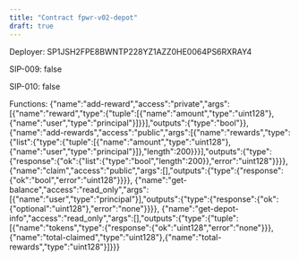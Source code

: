 ```yaml
---
title: "Contract fpwr-v02-depot"
draft: true
---
```

Deployer: SP1JSH2FPE8BWNTP228YZ1AZZ0HE0064PS6RXRAY4

SIP-009: false

SIP-010: false

Functions:
{"name":"add-reward","access":"private","args":[{"name":"reward","type":{"tuple":[{"name":"amount","type":"uint128"},{"name":"user","type":"principal"}]}}],"outputs":{"type":"bool"}}, {"name":"add-rewards","access":"public","args":[{"name":"rewards","type":{"list":{"type":{"tuple":[{"name":"amount","type":"uint128"},{"name":"user","type":"principal"}]},"length":200}}}],"outputs":{"type":{"response":{"ok":{"list":{"type":"bool","length":200}},"error":"uint128"}}}}, {"name":"claim","access":"public","args":[],"outputs":{"type":{"response":{"ok":"bool","error":"uint128"}}}}, {"name":"get-balance","access":"read_only","args":[{"name":"user","type":"principal"}],"outputs":{"type":{"response":{"ok":{"optional":"uint128"},"error":"none"}}}}, {"name":"get-depot-info","access":"read_only","args":[],"outputs":{"type":{"tuple":[{"name":"tokens","type":{"response":{"ok":"uint128","error":"none"}}},{"name":"total-claimed","type":"uint128"},{"name":"total-rewards","type":"uint128"}]}}}
